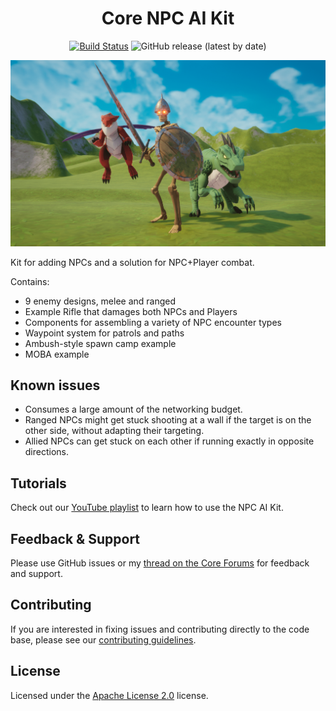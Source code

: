 <div align="center">

# Core NPC AI Kit

[![Build Status](https://github.com/ManticoreGamesInc/NPC-AI-Kit/workflows/CI/badge.svg)](https://github.com/ManticoreGamesInc/NPC-AI-Kit/actions?query=workflow%3A%22Build+%26+Deploy+%28Development%29%22)
![GitHub release (latest by date)](https://img.shields.io/github/v/release/ManticoreGamesInc/NPC-AI-Kit?style=plastic)

![Screenshot](Screenshots/Screenshot0003.png)
</div>

Kit for adding NPCs and a solution for NPC+Player combat.

Contains:

- 9 enemy designs, melee and ranged
- Example Rifle that damages both NPCs and Players
- Components for assembling a variety of NPC encounter types
- Waypoint system for patrols and paths
- Ambush-style spawn camp example
- MOBA example

## Known issues

- Consumes a large amount of the networking budget.
- Ranged NPCs might get stuck shooting at a wall if the target is on the other side, without adapting their targeting.
- Allied NPCs can get stuck on each other if running exactly in opposite directions.

## Tutorials

Check out our [YouTube playlist](https://www.youtube.com/watch?v=fz5y8MRXM7w&list=PLypj8hyU_Lh4ijMGMUQH_AUwKMvHhIoFq) to learn how to use the NPC AI Kit.

## Feedback & Support

Please use GitHub issues or my [thread on the Core Forums](https://forums.coregames.com/t/video-enemy-npcs-ai/392) for feedback and support.

## Contributing

If you are interested in fixing issues and contributing directly to the code base, please see our [contributing guidelines](CONTRIBUTING.md).

## License

Licensed under the [Apache License 2.0](LICENSE) license.
